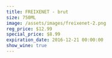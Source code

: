```yaml
---
title: FREIXENET - brut
size: 750ML
image: /assets/images/freixenet-2.png
reg_price: $12.99
special_price: $8.99
expiration_date: 2016-12-21 00:00:00
show_wine: true
---
```



